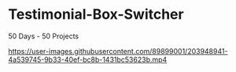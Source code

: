 # Testimonial-Box-Switcher
50 Days - 50 Projects


https://user-images.githubusercontent.com/89899001/203948941-4a539745-9b33-40ef-bc8b-1431bc53623b.mp4

